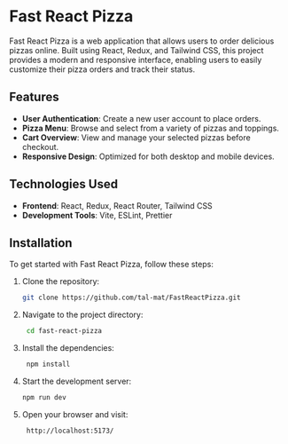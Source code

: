 # Fast React Pizza

Fast React Pizza is a web application that allows users to order delicious pizzas online. Built using React, Redux, and Tailwind CSS, this project provides a modern and responsive interface, enabling users to easily customize their pizza orders and track their status.

## Features

- **User Authentication**: Create a new user account to place orders.
- **Pizza Menu**: Browse and select from a variety of pizzas and toppings.
- **Cart Overview**: View and manage your selected pizzas before checkout.
- **Responsive Design**: Optimized for both desktop and mobile devices.

## Technologies Used

- **Frontend**: React, Redux, React Router, Tailwind CSS
- **Development Tools**: Vite, ESLint, Prettier

## Installation

To get started with Fast React Pizza, follow these steps:

1. Clone the repository:
   ```bash
   git clone https://github.com/tal-mat/FastReactPizza.git

2. Navigate to the project directory:
   ```bash
    cd fast-react-pizza

3. Install the dependencies:
   ```bash
    npm install

4. Start the development server:
   ```bash
   npm run dev
   
5. Open your browser and visit:
   ```bash
    http://localhost:5173/
